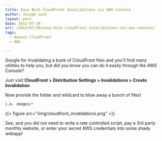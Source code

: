 ```yaml
---
title: Easy Bulk CloudFront Invalidations vis AWS Console
author: Joseph Lust
layout: post
date: 2012-07-20
url: /2012/07/20/easy-bulk-cloudfront-invalidations-vis-aws-console/
tags:
  - Amazon Cloudfront
  - AWS

---
```

Google for invalidating a bunk of CloudFront files and you&#8217;ll find many utilities to help you, but did you know you can do it easily through the AWS Console?

Just visit **CloudFront > Distribution Settings > Invalidations > Create Invalidation**

Now provide the folder and wildcard to blow away a bunch of files!

```bash
i.e. images/*
```

{{< figure src="/img/cloudfront_invalidations.png" >}}

See, and you did not need to write a rate controlled script, pay a 3rd party monthly website, or enter your secret AWS credentials into some shady webapp!